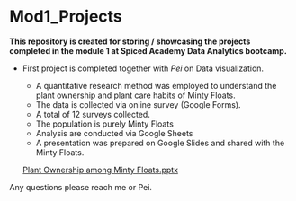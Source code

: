 # Mod1_Projects
**This repository is created for storing  / showcasing the projects completed in the module 1 at Spiced Academy Data Analytics bootcamp.<br>**

- First project is completed together with *Pei* on Data visualization.
  - A quantitative research method was employed to understand the plant ownership and plant care habits of Minty Floats.
  - The data is collected via online survey (Google Forms).
  - A total of 12 surveys collected.
  - The population is purely Minty Floats
  - Analysis are conducted via Google Sheets
  - A presentation was prepared on Google Slides and shared with the Minty Floats. <br>
  
  [Plant Ownership among Minty Floats.pptx](https://github.com/user-attachments/files/15589077/Plant.Ownership.among.Minty.Floats.pptx) <br>
  
Any questions please reach me or Pei.
